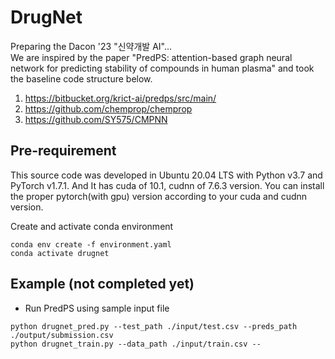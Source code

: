 
# DrugNet

Preparing the Dacon '23 "신약개발 AI"...    
We are inspired by the paper "PredPS: attention-based graph neural network for predicting stability of compounds in human plasma" and took the baseline code structure below.
 1. https://bitbucket.org/krict-ai/predps/src/main/    
 2. https://github.com/chemprop/chemprop  
 3. https://github.com/SY575/CMPNN  
 
## Pre-requirement

This source code was developed in Ubuntu 20.04 LTS with Python v3.7 and PyTorch v1.7.1. And It has cuda of 10.1, cudnn of 7.6.3 version. You can install the proper pytorch(with gpu) version according to your cuda and cudnn version.

Create and activate conda environment
```
conda env create -f environment.yaml
conda activate drugnet
```

## Example (not completed yet)
- Run PredPS using sample input file  
```
python drugnet_pred.py --test_path ./input/test.csv --preds_path ./output/submission.csv
python drugnet_train.py --data_path ./input/train.csv --
```